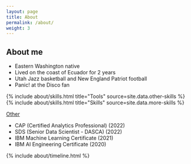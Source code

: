 ```yaml
---
layout: page
title: About
permalink: /about/
weight: 3
---
```


## **About me**
* Eastern Washington native
* Lived on the coast of Ecuador for 2 years
* Utah Jazz basketball and New England Patriot football
* Panic! at the Disco fan

<div class="row">
{% include about/skills.html title="Tools" source=site.data.other-skills %}
{% include about/skills.html title="Skills" source=site.data.more-skills %}
</div>

<u>Other</u>
* CAP (Certified Analytics Professional) (2022)
* SDS (Senior Data Scientist - DASCA) (2022)
* IBM Machine Learning Certificate (2021)
* IBM AI Engineering Certificate (2020)


<div class="row">
{% include about/timeline.html %}
</div>
